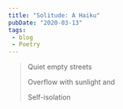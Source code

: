 ```yaml
---
title: "Solitude: A Haiku"
pubDate: "2020-03-13"
tags:
 - blog
 - Poetry
---
```


> Quiet empty streets
> 
> Overflow with sunlight and
> 
> Self-isolation
